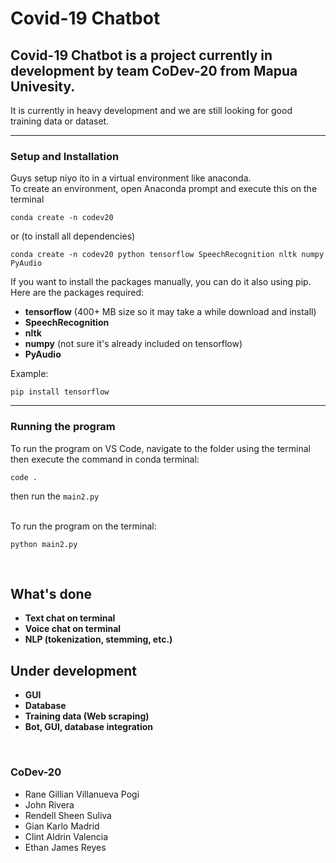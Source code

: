 # Covid-19 Chatbot
## Covid-19 Chatbot is a project currently in development by team CoDev-20 from Mapua Univesity.

It is currently in heavy development and we are still looking for good training data or dataset.

---

### Setup and Installation

Guys setup niyo ito in a virtual environment like anaconda.<br>
To create an environment, open Anaconda prompt and execute this on the terminal
```
conda create -n codev20
```
or (to install all dependencies)
```
conda create -n codev20 python tensorflow SpeechRecognition nltk numpy PyAudio
```
If you want to install the packages manually, you can do it also using pip. Here are the packages required:
<ul><li> <b>tensorflow</b> (400+ MB size so it may take a while download and install)</li>
<li> <b>SpeechRecognition</b></li>
<li> <b>nltk</b></li>
<li> <b>numpy</b> (not sure it's already included on tensorflow)</li>
<li> <b>PyAudio</b></li></ul>

Example:
```
pip install tensorflow
```

---

### Running the program

To run the program on VS Code, navigate to the folder using the terminal then execute the command in conda terminal:
```
code .
```
then run the ```main2.py```

<br>To run the program on the terminal:

```
python main2.py
```
<br>

## What's done
<ul>
<li> <b>Text chat on terminal</b> </li>
<li> <b>Voice chat on terminal</b></li>
<li> <b>NLP (tokenization, stemming, etc.)</b></li>
</ul>

## Under development
<ul>
<li> <b>GUI</b> </li>
<li> <b>Database</b></li>
<li> <b>Training data (Web scraping)</b></li>
<li> <b>Bot, GUI, database integration</b></li>
</ul>

<br>

### CoDev-20
- Rane Gillian Villanueva Pogi
- John Rivera
- Rendell Sheen Suliva
- Gian Karlo Madrid
- Clint Aldrin Valencia
- Ethan James Reyes